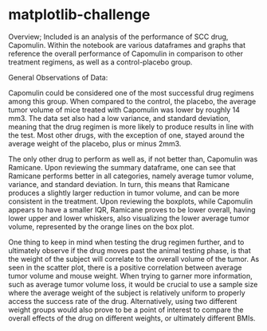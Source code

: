 # matplotlib-challenge

Overview; Included is an analysis of the performance of SCC drug, Capomulin. Within the notebook are various dataframes and graphs that reference the overall performance of Capomulin in comparison to other treatment regimens, as well as a control-placebo group.

General Observations of Data:

Capomulin could be considered one of the most successful drug regimens among this group. When compared to the control, the placebo, the average tumor volume of mice treated with Capomulin was lower by roughly 14 mm3. The data set also had a low variance, and standard deviation, meaning that the drug regimen is more likely to produce results in line with the test. Most other drugs, with the exception of one, stayed around the average weight of the placebo, plus or minus 2mm3.

The only other drug to perform as well as, if not better than, Capomulin was Ramicane. Upon reviewing the summary dataframe, one can see that Ramicane performs better in all categories, namely average tumor volume, variance, and standard deviation. In turn, this means that Ramicane produces a slightly larger reduction in tumor volume, and can be more consistent in the treatment. Upon reviewing the boxplots, while Capomulin appears to have a smaller IQR, Ramicane proves to be lower overall, having lower upper and lower whiskers, also visualizing the lower average tumor volume, represented by the orange lines on the box plot.

One thing to keep in mind when testing the drug regimen further, and to ultimately observe if the drug moves past the animal testing phase, is that the weight of the subject will correlate to the overall volume of the tumor. As seen in the scatter plot, there is a positive correlation between average tumor volume and mouse weight. When trying to garner more information, such as average tumor volume loss, it would be crucial to use a sample size where the average weight of the subject is relatively uniform to properly access the success rate of the drug. Alternatively, using two different weight groups would also prove to be a point of interest to compare the overall effects of the drug on different weights, or ultimately different BMIs.
